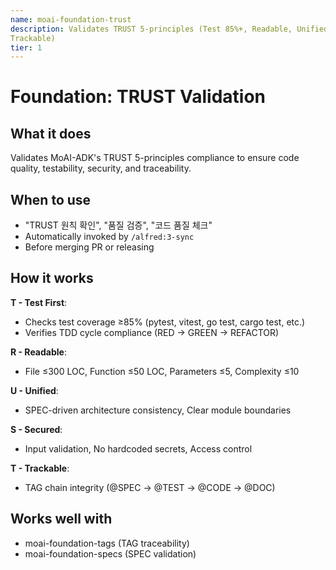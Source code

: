 ```yaml
---
name: moai-foundation-trust
description: Validates TRUST 5-principles (Test 85%+, Readable, Unified, Secured,
Trackable)
tier: 1
---
```


# Foundation: TRUST Validation

## What it does

Validates MoAI-ADK's TRUST 5-principles compliance to ensure code quality, testability, security, and traceability.

## When to use

- "TRUST 원칙 확인", "품질 검증", "코드 품질 체크"
- Automatically invoked by `/alfred:3-sync`
- Before merging PR or releasing

## How it works

**T - Test First**:
- Checks test coverage ≥85% (pytest, vitest, go test, cargo test, etc.)
- Verifies TDD cycle compliance (RED → GREEN → REFACTOR)

**R - Readable**:
- File ≤300 LOC, Function ≤50 LOC, Parameters ≤5, Complexity ≤10

**U - Unified**:
- SPEC-driven architecture consistency, Clear module boundaries

**S - Secured**:
- Input validation, No hardcoded secrets, Access control

**T - Trackable**:
- TAG chain integrity (@SPEC → @TEST → @CODE → @DOC)

## Works well with

- moai-foundation-tags (TAG traceability)
- moai-foundation-specs (SPEC validation)
